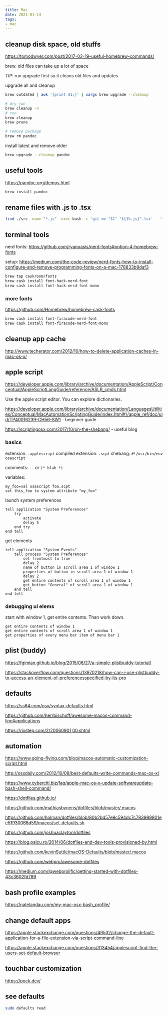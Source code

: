 ```yaml
---
title: Mac
date: 2021-01-14
tags:
- mac
---
```


## cleanup disk space, old stuffs

https://tomodwyer.com/post/2017-02-19-useful-homebrew-commands/

brew. old files can take up a lot of space

*TIP*: run upgrade first so it cleans old files and updates

upgrade all and cleanup

```bash
brew outdated | awk '{print $1;}' | xargs brew upgrade --cleanup
```

```bash
# dry run
brew cleanup -n
# run
brew cleanup
brew prune
```

```bash
# remove package
brew rm pandoc
```

install latest and remove older

```bash
brew upgrade --cleanup pandoc
```

## useful tools

https://pandoc.org/demos.html

```bash
brew install pandoc
```

## rename files with .js to .tsx

```bash
find ./src -name "*.js" -exec bash -c 'git mv "$1" "${1%.js}".tsx' - '{}' \;
```



## terminal tools

nerd fonts: https://github.com/ryanoasis/nerd-fonts#option-4-homebrew-fonts

setup: https://medium.com/the-code-review/nerd-fonts-how-to-install-configure-and-remove-programming-fonts-on-a-mac-178833b9daf3

```bash
brew tap caskroom/fonts
brew cask install font-hack-nerd-font
brew cask install font-hack-nerd-font-mono
```

### more fonts

https://github.com/Homebrew/homebrew-cask-fonts

```bash
brew cask install font-firacode-nerd-font
brew cask install font-firacode-nerd-font-mono
```



## cleanup app cache

http://www.techerator.com/2012/10/how-to-delete-application-caches-in-mac-os-x/

## apple script

https://developer.apple.com/library/archive/documentation/AppleScript/Conceptual/AppleScriptLangGuide/reference/ASLR_cmds.html

Use the apple script editor. You can explore dictionaries.

https://developer.apple.com/library/archive/documentation/LanguagesUtilities/Conceptual/MacAutomationScriptingGuide/index.html#//apple_ref/doc/uid/TP40016239-CH56-SW1 - beginner guide

https://scriptingosx.com/2017/10/on-the-shebang/ - useful blog

### basics

extension: `.applescript`
compiled extension: `.scpt`
shebang: `#!/usr/bin/env osascript`

comments: `--` or `(* blah *)`

variables:

```
my_foo=val osascript foo.scpt
set this_foo to system attribute "my_foo"
```

launch system preferences

```
tell application "System Preferences"
	try
		activate
		delay 5
	end try
end tell
```

get elements

```
tell application "System Events"
	tell process "System Preferences"
		set frontmost to true
		delay 2
		name of button in scroll area 1 of window 1
		properties of button in scroll area 1 of window 1
		delay 2
		get entire contents of scroll area 1 of window 1
		get button "General" of scroll area 1 of window 1
	end tell
end tell
```

### debugging ui elems

start with window 1, get entire contents. Than work down.


```
get entire contents of window 1
get entire contents of scroll area 1 of window 1
get properties of every menu bar item of menu bar 1
```


## plist (buddy)

https://fgimian.github.io/blog/2015/06/27/a-simple-plistbuddy-tutorial/

https://stackoverflow.com/questions/13970218/how-can-i-use-plistbuddy-to-access-an-element-of-preferencesspecified-by-its-pro

## defaults

https://ss64.com/osx/syntax-defaults.html

https://github.com/herrbischoff/awesome-macos-command-line#applications

https://rixstep.com/2/20060901,00.shtml

## automation

https://www.going-flying.com/blog/macos-automatic-customization-script.html

http://osxdaily.com/2012/10/09/best-defaults-write-commands-mac-os-x/

https://www.cyberciti.biz/faq/apple-mac-os-x-update-softwareupdate-bash-shell-command/

https://dotfiles.github.io/

https://github.com/mathiasbynens/dotfiles/blob/master/.macos

https://github.com/holman/dotfiles/blob/80b2bd57e9c594dc7c783989801ee51930068d59/macos/set-defaults.sh

https://github.com/joshuaclayton/dotfiles

https://blog.palcu.ro/2014/06/dotfiles-and-dev-tools-provisioned-by.html

https://github.com/kevinSuttle/macOS-Defaults/blob/master/.macos

https://github.com/webpro/awesome-dotfiles

https://medium.com/@webprolific/getting-started-with-dotfiles-43c3602fd789


## bash profile examples

https://natelandau.com/my-mac-osx-bash_profile/

## change default apps

https://apple.stackexchange.com/questions/49532/change-the-default-application-for-a-file-extension-via-script-command-line

https://apple.stackexchange.com/questions/313454/applescript-find-the-users-set-default-browser

## touchbar customization

https://pock.dev/

## see defaults

```bash
sudo defaults read
```